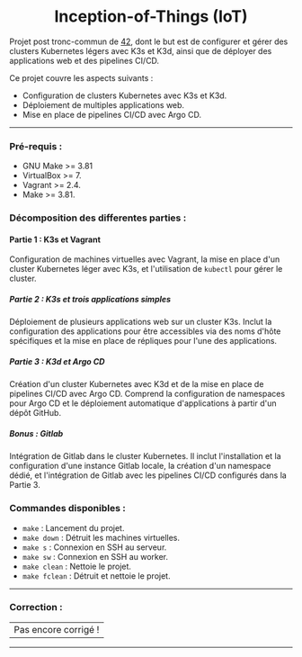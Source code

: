<h1 align="center">Inception-of-Things (IoT)</h1>

Projet post tronc-commun de [42](https://42.fr/), dont le but est de configurer et gérer des clusters Kubernetes légers avec K3s et K3d, ainsi que de déployer des applications web et des pipelines CI/CD.

Ce projet couvre les aspects suivants :

- Configuration de clusters Kubernetes avec K3s et K3d.
- Déploiement de multiples applications web.
- Mise en place de pipelines CI/CD avec Argo CD.

---

### Pré-requis :

- GNU Make >= 3.81
- VirtualBox >= 7.
- Vagrant >= 2.4.
- Make >= 3.81.

### Décomposition des differentes parties :

#### Partie 1 : K3s et Vagrant
Configuration de machines virtuelles avec Vagrant, la mise en place d'un cluster Kubernetes léger avec K3s, et l'utilisation de `kubectl` pour gérer le cluster.

##### Partie 2 : K3s et trois applications simples
Déploiement de plusieurs applications web sur un cluster K3s. Inclut la configuration des applications pour être accessibles via des noms d'hôte spécifiques et la mise en place de répliques pour l'une des applications.

##### Partie 3 : K3d et Argo CD
Création d'un cluster Kubernetes avec K3d et de la mise en place de pipelines CI/CD avec Argo CD. Comprend la configuration de namespaces pour Argo CD et le déploiement automatique d'applications à partir d'un dépôt GitHub.

##### Bonus : Gitlab
Intégration de Gitlab dans le cluster Kubernetes. Il inclut l'installation et la configuration d'une instance Gitlab locale, la création d'un namespace dédié, et l'intégration de Gitlab avec les pipelines CI/CD configurés dans la Partie 3.

### Commandes disponibles :

- `make` : Lancement du projet.
- `make down` : Détruit les machines virtuelles.
- `make s` : Connexion en SSH au serveur.
- `make sw` : Connexion en SSH au worker.
- `make clean` : Nettoie le projet.
- `make fclean` : Détruit et nettoie le projet.

---

### Correction :

| |
| --- |
| Pas encore corrigé ! |

---
